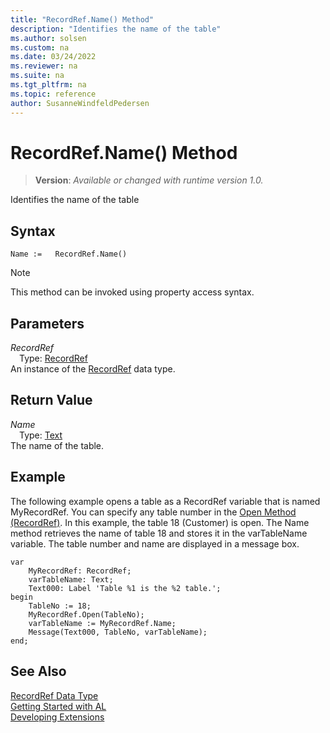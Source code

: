 ```yaml
---
title: "RecordRef.Name() Method"
description: "Identifies the name of the table"
ms.author: solsen
ms.custom: na
ms.date: 03/24/2022
ms.reviewer: na
ms.suite: na
ms.tgt_pltfrm: na
ms.topic: reference
author: SusanneWindfeldPedersen
---
```

[//]: # (START>DO_NOT_EDIT)
[//]: # (IMPORTANT:Do not edit any of the content between here and the END>DO_NOT_EDIT.)
[//]: # (Any modifications should be made in the .xml files in the ModernDev repo.)
# RecordRef.Name() Method
> **Version**: _Available or changed with runtime version 1.0._

Identifies the name of the table


## Syntax
```AL
Name :=   RecordRef.Name()
```
> [!NOTE]
> This method can be invoked using property access syntax.
## Parameters
*RecordRef*  
&emsp;Type: [RecordRef](recordref-data-type.md)  
An instance of the [RecordRef](recordref-data-type.md) data type.  

## Return Value
*Name*  
&emsp;Type: [Text](../text/text-data-type.md)  
The name of the table.


[//]: # (IMPORTANT: END>DO_NOT_EDIT)


## Example  

The following example opens a table as a RecordRef variable that is named MyRecordRef. You can specify any table number in the [Open Method \(RecordRef\)](recordref-open-method.md). In this example, the table 18 \(Customer\) is open. The Name method retrieves the name of table 18 and stores it in the varTableName variable. The table number and name are displayed in a message box. 
  
```al
var
    MyRecordRef: RecordRef;
    varTableName: Text;
    Text000: Label 'Table %1 is the %2 table.'; 
begin  
    TableNo := 18;  
    MyRecordRef.Open(TableNo);  
    varTableName := MyRecordRef.Name;  
    Message(Text000, TableNo, varTableName);  
end;
```  

## See Also
[RecordRef Data Type](recordref-data-type.md)  
[Getting Started with AL](../../devenv-get-started.md)  
[Developing Extensions](../../devenv-dev-overview.md)
